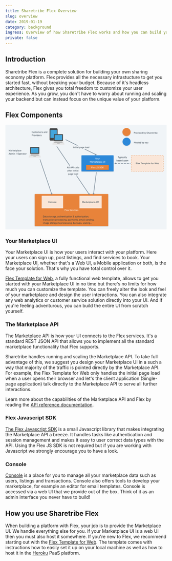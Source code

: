 ```yaml
---
title: Sharetribe Flex Overview
slug: overview
date: 2019-01-19
category: background
ingress: Overview of how Sharetribe Flex works and how you can build your sharing economy platform using it.
private: false
---
```


## Introduction

Sharetribe Flex is a complete solution for building your own sharing economy platform. Flex provides all the necessary infrastucture to get you started fast, without breaking your budget. Because of it's headless architecture, Flex gives you total freedom to customize your user experience. As you grow, you don't have to worry about running and scaling your backend but can instead focus on the unique value of your platform.

## Flex Components

![Flex customer architecture](./flex-customer-architecture.png)

### Your Marketplace UI

Your Marketplace UI is how your users interact with your platform. Here your users can sign up, post listings, and find services to book. Your Marketplace UI, whether that's a Web UI, a Mobile application or both, is the face your solution. That's why you have total control over it.

[Flex Template for Web](/references/ftw/), a fully functional web template, allows to get you started with your Marketplace UI in no time but there's no limits for how much you can customize the template. You can freely alter the look and feel of your marketplace and design the user interactions. You can also integrate any web analytics or customer service solution directly into your UI. And if you're feeling adventurous, you can build the entire UI from scratch yourself.

### The Marketplace API

The Marketplace API is how your UI connects to the Flex services. It's a standard REST JSON API that allows you to implement all the standard marketplace functionality that Flex supports.

Sharetribe handles running and scaling the Marketplace API. To take full advantage of this, we suggest you design your Marketplace UI in a such a way that majority of the traffic is pointed directly by the Marketplace API. For example, the Flex Template for Web only handles the initial page load when a user opens their browser and let's the client application (Single-page application) talk directly to the Marketplace API to serve all further interactions.

Learn more about the capabilities of the Marketplace API and Flex by reading the [API reference documentation](/references/api/).

### Flex Javascript SDK

[The Flex Javascript SDK](/references/js-sdk) is a small Javascript library that makes integrating the Marketplace API a breeze. It handles tasks like authentication and session management and makes it easy to user correct data types with the API. Using the Flex JS SDK is not required but if you are working with Javascript we strongly encourage you to have a look.

### Console

[Console](https://flex-console.sharetribe.com/) is a place for you to manage all your marketplace data such as users, listings and transactions. Console also offers tools to develop your marketplace, for example an editor for email templates. Console is accessed via a web UI that we provide out of the box. Think of it as an admin interface you never have to build!

## How you use Sharetribe Flex

When building a platform with Flex, your job is to provide the Marketplace UI. We handle everything else for you. If your Marketplace UI is a web UI then you must also host it somewhere. If you're new to Flex, we recommend starting out with the [Flex Template for Web](/references/ftw/). The template comes with instructions how to easily set it up on your local machine as well as how to host it in the [Heroku](https://heroku.com/) PaaS platform.


